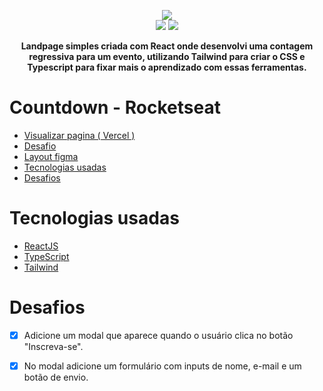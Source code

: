 <p align="center">
<img src="http://img.shields.io/static/v1?label=STATUS&message=FINALIZADO&color=green&style=for-the-badge"/></br>
<img src="https://img.shields.io/badge/React-20232A?style=for-the-badge&logo=react&logoColor=61DAFB" />
<img src="https://img.shields.io/badge/Tailwind_CSS-38B2AC?style=for-the-badge&logo=tailwind-css&logoColor=white" />
</p>
<p align="center"><strong>
Landpage simples criada com React onde desenvolvi uma contagem regressiva para um evento, utilizando Tailwind para criar o CSS e Typescript para fixar mais o aprendizado com essas ferramentas.
</strong></p>

# Countdown - Rocketseat
- <a href="https://countdown-react-five.vercel.app/" target="_blank">Visualizar pagina ( Vercel )</a>
- [Desafio](https://efficient-sloth-d85.notion.site/Desafio-Countdown-4572ce6f5c91469abe0171f454a13e3f)
- <a href="https://www.figma.com/file/oDZqw3v8fem3v3RC7bTKV5/DD-%2F-Countdown/duplicate?node-id=0%3A1" target="_blank">Layout figma</a>
- [Tecnologias usadas](#tecnologias-usadas)
- [Desafios](#desafios)

# Tecnologias usadas
- [ReactJS](https://reactjs.org/)
- [TypeScript](https://www.typescriptlang.org/)
- [Tailwind](https://tailwindcss.com/)

# Desafios
- [x] Adicione um modal que aparece quando o usuário clica no botão "Inscreva-se".
- [x] No modal adicione um formulário com inputs de nome, e-mail e um botão de envio.


